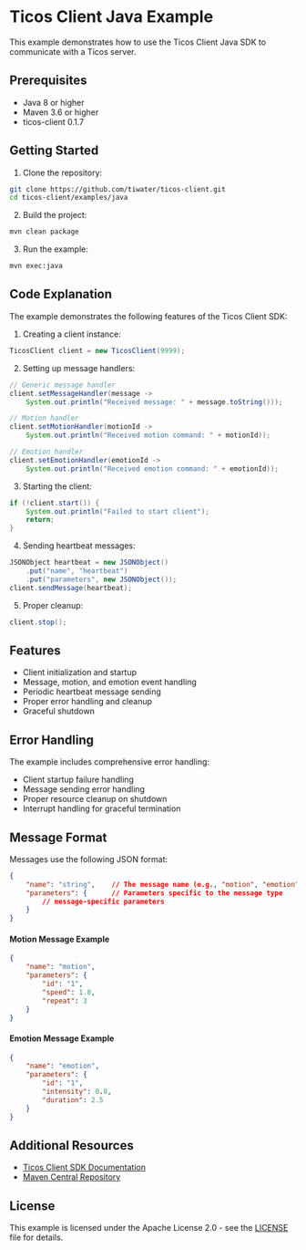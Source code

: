 # Ticos Client Java Example

This example demonstrates how to use the Ticos Client Java SDK to communicate with a Ticos server.

## Prerequisites

- Java 8 or higher
- Maven 3.6 or higher
- ticos-client 0.1.7

## Getting Started

1. Clone the repository:
```bash
git clone https://github.com/tiwater/ticos-client.git
cd ticos-client/examples/java
```

2. Build the project:
```bash
mvn clean package
```

3. Run the example:
```bash
mvn exec:java
```

## Code Explanation

The example demonstrates the following features of the Ticos Client SDK:

1. Creating a client instance:
```java
TicosClient client = new TicosClient(9999);
```

2. Setting up message handlers:
```java
// Generic message handler
client.setMessageHandler(message -> 
    System.out.println("Received message: " + message.toString()));

// Motion handler
client.setMotionHandler(motionId -> 
    System.out.println("Received motion command: " + motionId));

// Emotion handler
client.setEmotionHandler(emotionId -> 
    System.out.println("Received emotion command: " + emotionId));
```

3. Starting the client:
```java
if (!client.start()) {
    System.out.println("Failed to start client");
    return;
}
```

4. Sending heartbeat messages:
```java
JSONObject heartbeat = new JSONObject()
    .put("name", "heartbeat")
    .put("parameters", new JSONObject());
client.sendMessage(heartbeat);
```

5. Proper cleanup:
```java
client.stop();
```

## Features

- Client initialization and startup
- Message, motion, and emotion event handling
- Periodic heartbeat message sending
- Proper error handling and cleanup
- Graceful shutdown

## Error Handling

The example includes comprehensive error handling:
- Client startup failure handling
- Message sending error handling
- Proper resource cleanup on shutdown
- Interrupt handling for graceful termination

## Message Format

Messages use the following JSON format:

```json
{
    "name": "string",    // The message name (e.g., "motion", "emotion", "heartbeat")
    "parameters": {      // Parameters specific to the message type
        // message-specific parameters
    }
}
```

#### Motion Message Example

```json
{
    "name": "motion",
    "parameters": {
        "id": "1",
        "speed": 1.0,
        "repeat": 3
    }
}
```

#### Emotion Message Example

```json
{
    "name": "emotion",
    "parameters": {
        "id": "1",
        "intensity": 0.8,
        "duration": 2.5
    }
}
```

## Additional Resources

- [Ticos Client SDK Documentation](https://github.com/tiwater/ticos-client)
- [Maven Central Repository](https://central.sonatype.com/artifact/com.tiwater/ticos-client/0.1.7)

## License

This example is licensed under the Apache License 2.0 - see the [LICENSE](../../LICENSE) file for details.
